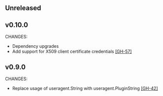 ## Unreleased

## v0.10.0

CHANGES:

- Dependency upgrades
- Add support for X509 client certificate credentials [[GH-57]](https://github.com/hashicorp/vault-plugin-database-mongodbatlas/pull/57)

## v0.9.0

CHANGES:

- Replace usage of useragent.String with useragent.PluginString [[GH-42]](https://github.com/hashicorp/vault-plugin-database-mongodbatlas/pull/42)